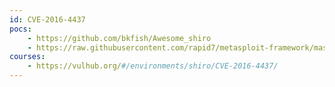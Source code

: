 ```yaml
---
id: CVE-2016-4437
pocs:
    - https://github.com/bkfish/Awesome_shiro
    - https://raw.githubusercontent.com/rapid7/metasploit-framework/master/modules/exploits/multi/http/shiro_rememberme_v124_deserialize.rb
courses:
    - https://vulhub.org/#/environments/shiro/CVE-2016-4437/
---
```

